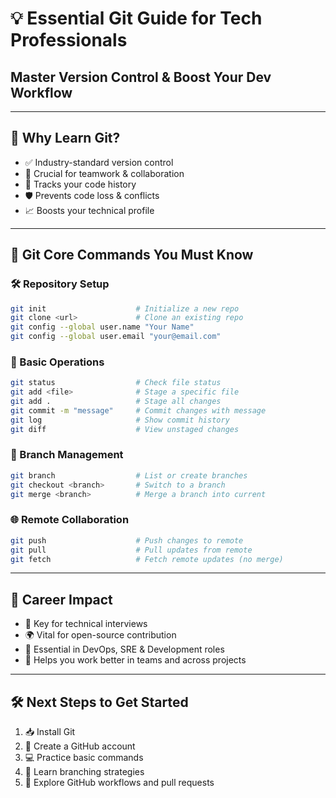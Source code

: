 # 💡 Essential Git Guide for Tech Professionals
## Master Version Control & Boost Your Dev Workflow

---

## 🚀 Why Learn Git?

- ✅ Industry-standard version control  
- 🤝 Crucial for teamwork & collaboration  
- 📜 Tracks your code history  
- 🛡️ Prevents code loss & conflicts  
- 📈 Boosts your technical profile  

---

## 📌 Git Core Commands You Must Know

### 🛠️ Repository Setup

```bash
git init                    # Initialize a new repo
git clone <url>             # Clone an existing repo
git config --global user.name "Your Name"
git config --global user.email "your@email.com"
```

### 🔄 Basic Operations

```bash
git status                  # Check file status
git add <file>              # Stage a specific file
git add .                   # Stage all changes
git commit -m "message"     # Commit changes with message
git log                     # Show commit history
git diff                    # View unstaged changes
```

### 🌿 Branch Management

```bash
git branch                  # List or create branches
git checkout <branch>       # Switch to a branch
git merge <branch>          # Merge a branch into current
```

### 🌐 Remote Collaboration

```bash
git push                    # Push changes to remote
git pull                    # Pull updates from remote
git fetch                   # Fetch remote updates (no merge)
```

---

## 🎯 Career Impact

- 💼 Key for technical interviews  
- 🌍 Vital for open-source contribution  
- 🧰 Essential in DevOps, SRE & Development roles  
- 👥 Helps you work better in teams and across projects  

---

## 🛠️ Next Steps to Get Started

1. 📥 Install Git  
2. 🐙 Create a GitHub account  
3. 💻 Practice basic commands  
4. 🌳 Learn branching strategies  
5. 🔄 Explore GitHub workflows and pull requests
